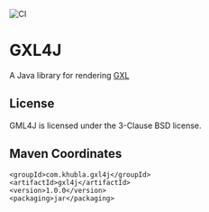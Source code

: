
![CI](https://github.com/teverett/gxl4j/workflows/CI/badge.svg)

GXL4J
=============

A Java library for rendering [GXL](https://en.wikipedia.org/wiki/GXL)

License
-------------

GML4J is licensed under the 3-Clause BSD license.

Maven Coordinates
-------------

```
<groupId>com.khubla.gxl4j</groupId>
<artifactId>gxl4j</artifactId>
<version>1.0.0</version>
<packaging>jar</packaging>
```

